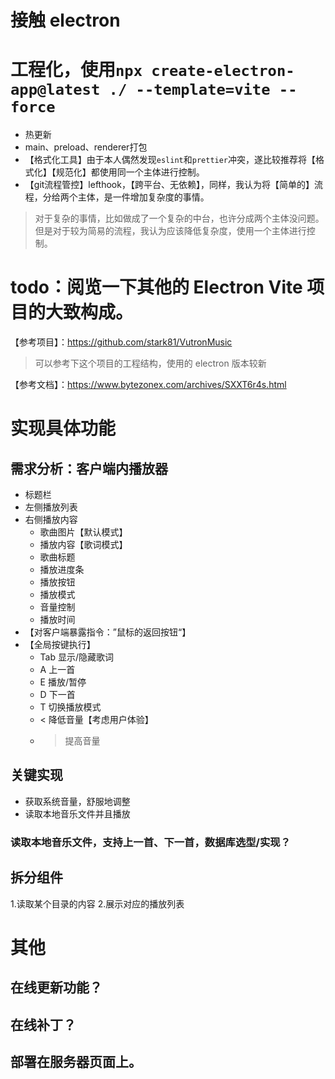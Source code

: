 # 接触 electron

# 工程化，使用`npx create-electron-app@latest ./ --template=vite --force`
* 热更新
* main、preload、renderer打包
* 【格式化工具】由于本人偶然发现`eslint`和`prettier`冲突，遂比较推荐将【格式化】【规范化】都使用同一个主体进行控制。
* 【git流程管控】lefthook，【跨平台、无依赖】，同样，我认为将【简单的】流程，分给两个主体，是一件增加复杂度的事情。
> 对于复杂的事情，比如做成了一个复杂的中台，也许分成两个主体没问题。但是对于较为简易的流程，我认为应该降低复杂度，使用一个主体进行控制。

# todo：阅览一下其他的 Electron Vite 项目的大致构成。

【参考项目】：https://github.com/stark81/VutronMusic
> 可以参考下这个项目的工程结构，使用的 electron 版本较新

【参考文档】：https://www.bytezonex.com/archives/SXXT6r4s.html

# 实现具体功能

## 需求分析：客户端内播放器
* 标题栏
* 左侧播放列表
* 右侧播放内容
  * 歌曲图片【默认模式】
  * 播放内容【歌词模式】
  * 歌曲标题
  * 播放进度条
  * 播放按钮
  * 播放模式
  * 音量控制
  * 播放时间
* 【对客户端暴露指令：”鼠标的返回按钮“】
* 【全局按键执行】
  * Tab 显示/隐藏歌词
  * A 上一首
  * E 播放/暂停
  * D 下一首
  * T 切换播放模式
  * < 降低音量【考虑用户体验】
  * > 提高音量

## 关键实现
* 获取系统音量，舒服地调整
* 读取本地音乐文件并且播放

### 读取本地音乐文件，支持上一首、下一首，数据库选型/实现？


## 拆分组件

1.读取某个目录的内容
2.展示对应的播放列表




# 其他

## 在线更新功能？

## 在线补丁？

## 部署在服务器页面上。
